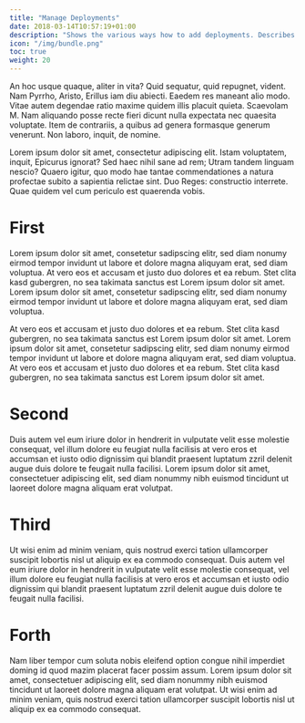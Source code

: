```yaml
---
title: "Manage Deployments"
date: 2018-03-14T10:57:19+01:00
description: "Shows the various ways how to add deployments. Describes how to manage existing deployments and how you can use the console for rapid prototyping."
icon: "/img/bundle.png"
toc: true
weight: 20
---
```

An hoc usque quaque, aliter in vita? Quid sequatur, quid repugnet, vident. Nam Pyrrho, Aristo, Erillus iam diu abiecti. Eaedem res maneant alio modo. Vitae autem degendae ratio maxime quidem illis placuit quieta. Scaevolam M. Nam aliquando posse recte fieri dicunt nulla expectata nec quaesita voluptate. Item de contrariis, a quibus ad genera formasque generum venerunt. Non laboro, inquit, de nomine.

Lorem ipsum dolor sit amet, consectetur adipiscing elit. Istam voluptatem, inquit, Epicurus ignorat? Sed haec nihil sane ad rem; Utram tandem linguam nescio? Quaero igitur, quo modo hae tantae commendationes a natura profectae subito a sapientia relictae sint. Duo Reges: constructio interrete. Quae quidem vel cum periculo est quaerenda vobis.

# First

Lorem ipsum dolor sit amet, consetetur sadipscing elitr, sed diam nonumy eirmod tempor invidunt ut labore et dolore magna aliquyam erat, sed diam voluptua. At vero eos et accusam et justo duo dolores et ea rebum. Stet clita kasd gubergren, no sea takimata sanctus est Lorem ipsum dolor sit amet. Lorem ipsum dolor sit amet, consetetur sadipscing elitr, sed diam nonumy eirmod tempor invidunt ut labore et dolore magna aliquyam erat, sed diam voluptua. 

At vero eos et accusam et justo duo dolores et ea rebum. Stet clita kasd gubergren, no sea takimata sanctus est Lorem ipsum dolor sit amet. Lorem ipsum dolor sit amet, consetetur sadipscing elitr, sed diam nonumy eirmod tempor invidunt ut labore et dolore magna aliquyam erat, sed diam voluptua. At vero eos et accusam et justo duo dolores et ea rebum. Stet clita kasd gubergren, no sea takimata sanctus est Lorem ipsum dolor sit amet. 

# Second

Duis autem vel eum iriure dolor in hendrerit in vulputate velit esse molestie consequat, vel illum dolore eu feugiat nulla facilisis at vero eros et accumsan et iusto odio dignissim qui blandit praesent luptatum zzril delenit augue duis dolore te feugait nulla facilisi. Lorem ipsum dolor sit amet, consectetuer adipiscing elit, sed diam nonummy nibh euismod tincidunt ut laoreet dolore magna aliquam erat volutpat. 

# Third

Ut wisi enim ad minim veniam, quis nostrud exerci tation ullamcorper suscipit lobortis nisl ut aliquip ex ea commodo consequat. Duis autem vel eum iriure dolor in hendrerit in vulputate velit esse molestie consequat, vel illum dolore eu feugiat nulla facilisis at vero eros et accumsan et iusto odio dignissim qui blandit praesent luptatum zzril delenit augue duis dolore te feugait nulla facilisi. 

# Forth

Nam liber tempor cum soluta nobis eleifend option congue nihil imperdiet doming id quod mazim placerat facer possim assum. Lorem ipsum dolor sit amet, consectetuer adipiscing elit, sed diam nonummy nibh euismod tincidunt ut laoreet dolore magna aliquam erat volutpat. Ut wisi enim ad minim veniam, quis nostrud exerci tation ullamcorper suscipit lobortis nisl ut aliquip ex ea commodo consequat. 